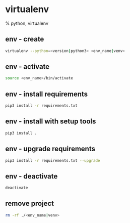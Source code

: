 # virtualenv
% python, virtualenv


## env - create
```bash
virtualenv --python=<version|python3> <env_name|venv>
```

## env - activate
```bash
source <env_name>/bin/activate
```

## env - install requirements
```bash
pip3 install -r requirements.txt
```

## env - install with setup tools
```bash
pip3 install .
```

## env - upgrade requirements
```bash
pip3 install -r requirements.txt --upgrade
```

## env - deactivate
```bash
deactivate
```

## remove project
```bash
rm -rf ./<env_name|venv>
```
